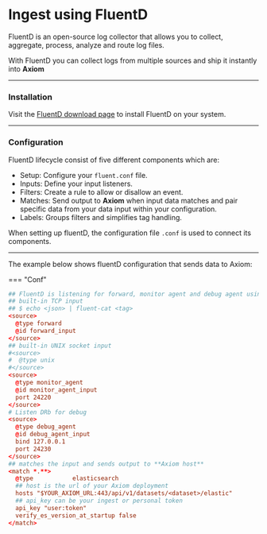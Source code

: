 <div class="axi-header">
  <h1>Ingest using FluentD</h1>
</div>

FluentD is an open-source log collector that allows you to collect, aggregate, process, analyze and route log files. 

With FluentD you can collect logs from multiple sources and ship it instantly into **Axiom**

---

### Installation

Visit the [FluentD download page](https://www.fluentd.org/download) to install FluentD on your system.  

---
### Configuration

FluentD lifecycle consist of five different components which are:

- Setup: Configure your `fluent.conf` file. 
- Inputs: Define your input listeners. 
- Filters: Create a rule to allow or disallow an event. 
- Matches: Send output to **Axiom** when input data matches and pair specific data from your data input within your configuration. 
- Labels:  Groups filters and simplifies tag handling. 

When setting up fluentD, the configuration file `.conf` is used to connect its components. 

---

The example below shows fluentD configuration that sends data to Axiom:

=== "Conf"
```conf
## FluentD is listening for forward, monitor agent and debug agent using the source element. 
## built-in TCP input
## $ echo <json> | fluent-cat <tag>
<source>
  @type forward
  @id forward_input
</source>
## built-in UNIX socket input
#<source>
#  @type unix
#</source>
<source>
  @type monitor_agent
  @id monitor_agent_input
  port 24220
</source>
# Listen DRb for debug
<source>
  @type debug_agent
  @id debug_agent_input
  bind 127.0.0.1
  port 24230
</source>
## matches the input and sends output to **Axiom host**
<match *.**>
  @type           elasticsearch
  ## host is the url of your Axiom deployment
  hosts "$YOUR_AXIOM_URL:443/api/v1/datasets/<dataset>/elastic"
  ## api_key can be your ingest or personal token
  api_key "user:token"
  verify_es_version_at_startup false
</match>
```